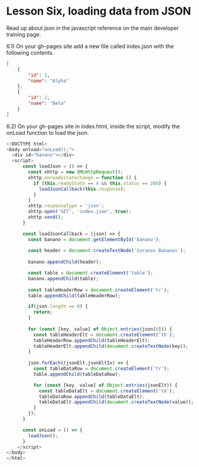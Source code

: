 # Lesson Six, loading data from JSON

Read up about json in the javascript reference on the main developer training page.

6.1) On your gh-pages site add a new file called index.json with the following contents.
```json
[
	{
		"id": 1,
		"name": "Alpha"
	},
	{
		"id": 2,
		"name": "Beta"
	}
]
```

6.2) On your gh-pages site in index.html, inside the script, modify the onLoad function to load the json.
```javascript
<!DOCTYPE html>
<body onload="onLoad();">
  <div id="banano"></div>
  <script>
      const loadJson = () => {
        const xhttp = new XMLHttpRequest();
        xhttp.onreadystatechange = function () {
          if (this.readyState == 4 && this.status == 200) {
            loadJsonCallback(this.response);
          }
        }
        xhttp.responseType = 'json';
        xhttp.open('GET', 'index.json', true);
        xhttp.send();
      }

      const loadJsonCallback = (json) => {
        const banano = document.getElementById('banano');
        
        const header = document.createTextNode('Coranos Bananos');
        
        banano.appendChild(header);

        const table = document.createElement('table');      
        banano.appendChild(table);
        
        const tableHeaderRow = document.createElement('tr');
        table.appendChild(tableHeaderRow);

        if(json.length == 0) {
          return;
        }
        
        for (const [key, value] of Object.entries(json[0])) {
          const tableHeaderElt = document.createElement('th');
          tableHeaderRow.appendChild(tableHeaderElt);
          tableHeaderElt.appendChild(document.createTextNode(key));
        }
        
        json.forEach((jsonElt,jsonEltIx) => {
          const tableDataRow = document.createElement('tr');
          table.appendChild(tableDataRow);

          for (const [key, value] of Object.entries(jsonElt)) {
            const tableDataElt = document.createElement('td');
            tableDataRow.appendChild(tableDataElt);
            tableDataElt.appendChild(document.createTextNode(value));
          }
        });
      }

      const onLoad = () => {
        loadJson();
      }
    </script>
</body>
</html>
```

